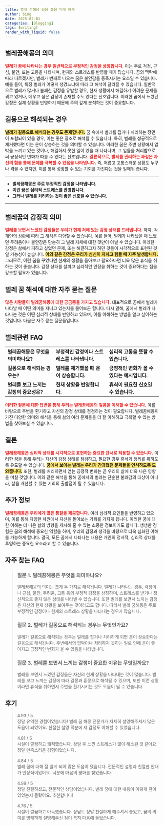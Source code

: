 ```yaml
---
title: 벌레 꿈해몽 길몽 흉몽 미래 예측
author: bing
date: 2025-02-01
categories: [Blogging]
tags: [writing]
render_with_liquid: false
---
```



<h2 id='벌레꿈해몽의 의미'>벌레꿈해몽의 의미</h2>

<p><b><span style="color: #ee2323;">벌레가 꿈에 나타나는 경우 일반적으로 부정적인 감정을 상징합니다.</span></b> 이는 주로 걱정, 근심, 불안, 또는 고통을 나타내며, 현재의 스트레스를 반영할 때가 많습니다. 꿈의 맥락에 따라 다르겠지만, 벌레가 번째로 나오는 꿈은 불안감을 증폭시키는 요소일 수 있습니다. 예를 들어, 특정 벌레가 어떻게 생겼느냐에 따라 그 해석이 달라질 수 있습니다. 일반적으로 벌레가 많거나 불쾌한 감정을 유발할 경우, 현재 생활에서 해결하기 어려운 문제를 겪고 있거나, 메우고 싶은 감정이 존재할 수도 있다는 신호입니다. 이러한 꿈에서 느꼈던 감정은 실제 상황을 반영하기 때문에 주의 깊게 분석하는 것이 중요합니다.</p>

<h2 id='길몽으로 해석되는 경우'>길몽으로 해석되는 경우</h2>

<p><b><span style="background-color: #ffe066;">벌레가 길몽으로 해석되는 경우도 존재합니다.</span></b> 꿈 속에서 벌레를 잡거나 처리하는 장면이 포함되어 있을 경우, 이는 좋은 징조로 해석될 수 있습니다. 특히, 벌레를 성공적으로 제거했다면 이는 운이 상승하는 것을 의미할 수 있습니다. 이러한 꿈은 주변 상황에서 압박을 느끼고 있는 것이나, 해결하지 못한 일이 있을 때 나타나며, 그 일들을 처리함으로써 긍정적인 변화가 따를 수 있다는 전조입니다. <b><span style="color: #ee2323;">결론적으로, 벌레를 관리하는 과정은 자신의 힘을 통해 문제를 극복할 수 있음을 나타냅니다.</span></b> 즉, 어렵고 고통스러운 상황도 누구나 겪을 수 있지만, 이를 통해 성장할 수 있는 기회를 가진다는 것을 일깨워 줍니다.</p>

<hr />

<ul>
    <li><b>벌레꿈해몽은 주로 부정적인 감정을 나타냅니다.</b></li>
    <li><b>이런 꿈은 심리적 스트레스를 반영합니다.</b></li>
    <li><b>그러나 벌레를 처리하는 것이 좋은 신호일 수 있습니다.</b></li>
</ul>

<hr />

<h2 id='벌레꿈의 감정적 의미'>벌레꿈의 감정적 의미</h2>

<p><b><span style="color: #ee2323;">벌레를 보면서 느꼈던 감정들은 우리가 현재 처해 있는 감정 상태를 드러냅니다.</span></b> 하지, 각 개인의 상황에 따라 그 해석은 다양할 수 있습니다. 예를 들어, 벌레가 나타났을 때 느꼈던 두려움이나 불안감은 단순히 그 벌레 자체에 대한 것만이 아닐 수 있습니다. 이러한 감정은 삶에서 피하고 싶었던 문제, 또는 해결하고자 하던 것들이 시각적으로 표현된 것일 가능성이 높습니다. <b><span style="background-color: #ffe066;">이와 같은 감정은 우리가 심신이 지치고 힘들 때 자주 발생합니다.</span></b> 그러므로, 이런 꿈을 꾸었다면 현재의 생활을 돌아보고 필요하다면 더욱 많은 휴식을 취하는 것이 좋습니다. 감정 상태를 살피고 심리적인 안정을 취하는 것이 중요하다는 점을 강조할 필요가 있습니다.</p>

<h2 id='벌레 꿈 해석에 대한 자주 묻는 질문'>벌레 꿈 해석에 대한 자주 묻는 질문</h2>

<p><b><span style="color: #ee2323;">많은 사람들이 벌레꿈해몽에 대한 궁금증을 가지고 있습니다.</span></b> 대표적으로 꿈에서 벌레가 나타날 때 어떤 의미를 지니고 있는지를 물어보곤 합니다. 다시 말해, 꿈에서 벌레가 나타나는 것은 어떤 심리적 상태를 반영하고 있으며, 이를 이해하는 방법을 알고 싶어하는 것입니다. 다음은 자주 묻는 질문들입니다.</p>

<h2 id='벌레관련 FAQ'>벌레관련 FAQ</h2>

<table>
    <tr>
        <td><b>벌레꿈해몽은 무엇을 의미하나요?</b></td>
        <td><b>부정적인 감정이나 스트레스를 나타냅니다.</b></td>
        <td><b>심리적 고통을 뜻할 수 있습니다.</b></td>
    </tr>
    <tr>
        <td><b>길몽으로 해석되는 경우는?</b></td>
        <td><b>벌레를 제거했을 때 운이 상승합니다.</b></td>
        <td><b>긍정적인 변화가 올 수 있다는 예시입니다.</b></td>
    </tr>
    <tr>
        <td><b>벌레를 보고 느끼는 감정의 중요성은?</b></td>
        <td><b>현재 상황을 반영합니다.</b></td>
        <td><b>휴식이 필요한 신호일 수 있습니다.</b></td>
    </tr>
</table>

<p><b><span style="color: #ee2323;">이러한 질문에 대한 답변을 통해 우리는 벌레꿈해몽의 깊음을 이해할 수 있습니다.</span></b> 이를 바탕으로 주변을 환기하고 자신의 감정 상태를 점검하는 것이 필요합니다. 벌레꿈해몽이 가진 다양한 의미와 해석을 통해 삶의 여러 문제들을 더 잘 이해하고 극복할 수 있는 방법을 찾아보실 수 있습니다.</p>

<h2 id='결론'>결론</h2>

<p><b><span style="color: #ee2323;">벌레꿈해몽은 심리적 상태를 시각적으로 표현하는 중요한 단서로 작용할 수 있습니다.</span></b> 이러한 꿈을 통해 우리는 자신의 감정 상태를 점검하고, 필요한 경우 휴식과 정리를 취하도록 유도할 수 있습니다. <b><span style="background-color: #ffe066;">꿈에서 보이는 벌레는 우리가 간과했던 문제들을 인식하도록 도와줍니다.</span></b> 또한, 벌레를 처리하면서 얻는 긍정적 변화는 곧 우리의 삶에 더욱 나은 영향을 미칠 것입니다. 이와 같은 해석을 통해 꿈에서의 벌레는 단순한 불쾌감의 대상이 아니라, 삶을 개선할 수 있는 기회의 출발점이 될 수 있습니다.</p>

<h2 id='추가 정보'>추가 정보</h2>

<p><b><span style="color: #ee2323;">벌레꿈해몽은 우리에게 많은 통찰을 제공합니다.</span></b> 여러 심리적 요인들을 반영하고 있으며, 이를 통해 다양한 차원에서 자신을 돌아보는 기회를 가지게 됩니다. 이러한 꿈에 대한 이해는 더 나은 삶의 방향을 제시해 줄 수 있는 소중한 정보이기도 합니다. 생생한 경험은 꿈의 해석에 중요한 역할을 하며, 우리의 감정과 생각을 바탕으로 더욱 심화된 이해를 가능하게 합니다. 결국, 모든 꿈에서 나타나는 내용은 개인의 정서적, 심리적 상태를 투영하는 중요한 요소라고 할 수 있습니다.</p>


<h2 id='자주_찾는_FAQ'>자주 찾는 FAQ</h2>
<div itemscope="" itemtype="https://schema.org/FAQPage"> 
<blockquote> 
<div itemscope="" itemprop="mainEntity" itemtype="https://schema.org/Question"> 
<h3 itemprop="name">질문 1. 벌레꿈해몽은 무엇을 의미하나요?</h3> 
<div itemscope="" itemprop="acceptedAnswer" itemtype="https://schema.org/Answer"> 
<span itemprop="text"> 
<p>벌레꿈해몽의 의미는 크게 두 가지로 해석됩니다. 벌레가 나타나는 경우, 걱정이나 근심, 불안, 두려움, 고통 등의 부정적 감정을 상징하며, 스트레스를 받거나 정신적으로 좋지 않은 상태를 나타낼 수 있습니다. 또한 벌레를 보면서 느끼는 감정은 자신의 현재 상황을 보여주는 것이라고도 합니다. 따라서 벌레 꿈해몽은 주로 부정적인 감정이나 현재의 스트레스 상황을 나타내는 경우가 많습니다.</p> 
</span> 
</div> 
</div> 

<div itemscope="" itemprop="mainEntity" itemtype="https://schema.org/Question"> 
<h3 itemprop="name">질문 2. 벌레가 길몽으로 해석되는 경우는 무엇인가요?</h3> 
<div itemscope="" itemprop="acceptedAnswer" itemtype="https://schema.org/Answer"> 
<span itemprop="text"> 
<p>벌레가 길몽으로 해석되는 경우는 벌레를 잡거나 처리하게 되면 운이 상승한다는 길몽으로 해석됩니다. 주변에서의 압박이나 처리하지 못하는 일로 인해 운이 좋아지고 긍정적인 변화가 올 수 있음을 나타냅니다.</p> 
</span> 
</div> 
</div> 

<div itemscope="" itemprop="mainEntity" itemtype="https://schema.org/Question"> 
<h3 itemprop="name">질문 3. 벌레를 보면서 느끼는 감정이 중요한 이유는 무엇일까요?</h3> 
<div itemscope="" itemprop="acceptedAnswer" itemtype="https://schema.org/Answer"> 
<span itemprop="text"> 
<p>벌레를 보면서 느꼈던 감정들은 자신의 현재 상황을 나타내는 것이 많습니다. 벌레를 보고 느끼는 감정에 따라 길몽과 흉몽으로 해석될 수 있으며, 또한 이런 상황이라면 휴식을 취하면서 주변을 환기시키는 것도 도움이 될 수 있습니다.</p> 
</span> 
</div> 
</div> 
</blockquote> 
</div>
<h2 id='후기'>후기</h2>
<div itemscope itemtype="https://schema.org/Product">
  <blockquote>
  <div itemprop="review" itemscope itemtype="https://schema.org/Review">
      <div itemprop="reviewRating" itemscope itemtype="https://schema.org/Rating"> <span itemprop="ratingValue">4.93</span> / <span itemprop="bestRating">5</span> </div>
      <span itemprop="reviewBody">정말 유익한 경험이었습니다! 벌레 꿈 해몽 전문가가 자세히 설명해주셔서 많은 도움이 되었어요. 친절한 설명 덕분에 제 감정도 이해할 수 있었습니다.</span>
  </div>
  <br>
  <div itemprop="review" itemscope itemtype="https://schema.org/Review">
      <div itemprop="reviewRating" itemscope itemtype="https://schema.org/Rating"> <span itemprop="ratingValue">4.81</span> / <span itemprop="bestRating">5</span> </div>
      <span itemprop="reviewBody">시설이 깔끔하고 쾌적했습니다. 상담 후 느낀 스트레스가 많이 해소된 것 같아요. 정말 만족스러운 경험이었습니다.</span>
  </div>
  <br>
  <div itemprop="review" itemscope itemtype="https://schema.org/Review">
      <div itemprop="reviewRating" itemscope itemtype="https://schema.org/Rating"> <span itemprop="ratingValue">4.84</span> / <span itemprop="bestRating">5</span> </div>
      <span itemprop="reviewBody">벌레 꿈에 대해 잘 알게 되어 많은 도움이 됐습니다. 전문적인 설명과 친절한 안내가 인상적이었어요. 덕분에 마음의 평화를 찾았습니다.</span>
  </div>
  <br>
  <div itemprop="review" itemscope itemtype="https://schema.org/Review">
      <div itemprop="reviewRating" itemscope itemtype="https://schema.org/Rating"> <span itemprop="ratingValue">4.99</span> / <span itemprop="bestRating">5</span> </div>
      <span itemprop="reviewBody">정말 친절하셨고, 전문적인 상담이었습니다. 벌레 꿈에 대한 내용이 이렇게 깊이 있었는지 몰랐어요. 추천합니다!</span>
  </div>
  <br>
  <div itemprop="review" itemscope itemtype="https://schema.org/Review">
      <div itemprop="reviewRating" itemscope itemtype="https://schema.org/Rating"> <span itemprop="ratingValue">4.76</span> / <span itemprop="bestRating">5</span> </div>
      <span itemprop="reviewBody">시설이 깔끔하고 아늑했습니다. 상담도 정말 친절하게 해주셔서 좋았고, 꿈의 의미를 명쾌하게 설명해주신 점이 특히 마음에 들었습니다.</span>
  </div>
  </blockquote>
</div>
